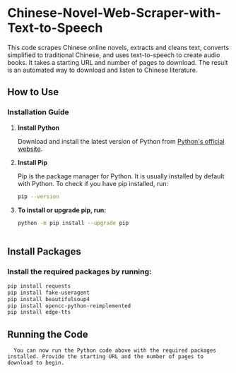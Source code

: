 # Chinese-Novel-Web-Scraper-with-Text-to-Speech

This code scrapes Chinese online novels, extracts and cleans text, converts simplified to traditional Chinese, and uses text-to-speech to create audio books. It takes a starting URL and number of pages to download. The result is an automated way to download and listen to Chinese literature.

## How to Use

### Installation Guide

1. **Install Python**

   Download and install the latest version of Python from [Python's official website](https://www.python.org/downloads/).

2. **Install Pip**

   Pip is the package manager for Python. It is usually installed by default with Python. To check if you have pip installed, run:
   ```sh
   pip --version  

3. **To install or upgrade pip, run:**
   ```sh
   python -m pip install --upgrade pip
  
## **Install  Packages**  
   
  ###  Install the required packages by running:  
  ```sh
  pip install requests  
  pip install fake-useragent  
  pip install beautifulsoup4  
  pip install opencc-python-reimplemented  
  pip install edge-tts
   ```
## **Running the Code**  
      You can now run the Python code above with the required packages installed. Provide the starting URL and the number of pages to download to begin.
